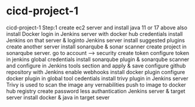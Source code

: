 # cicd-project-1
cicd-project-1
Step:1
create ec2 server and install java 11 or 17 above also install Docker
login in Jenkins server with docker hub credentials
install Jenkins on that server & loginto Jenkins server install suggested plugins
create another server install sonarqube & sonar scanner
create project in sonarqube server. go to account --> security create token
configure token in jenkins global credentials
install sonarqube plugin & sonarqube scanner and configure in Jenkins tools section and apply & save
configure github repository with Jenkins enable webhooks
install docker plugin configure docker plugin in global tool cedentials
install trivy plugin in Jenkins server
Trivy is used to scan the image any vernabilities 
push to image to docker hub registry 
create password less authantication Jenkins server & target server 
install docker & java in target sever
